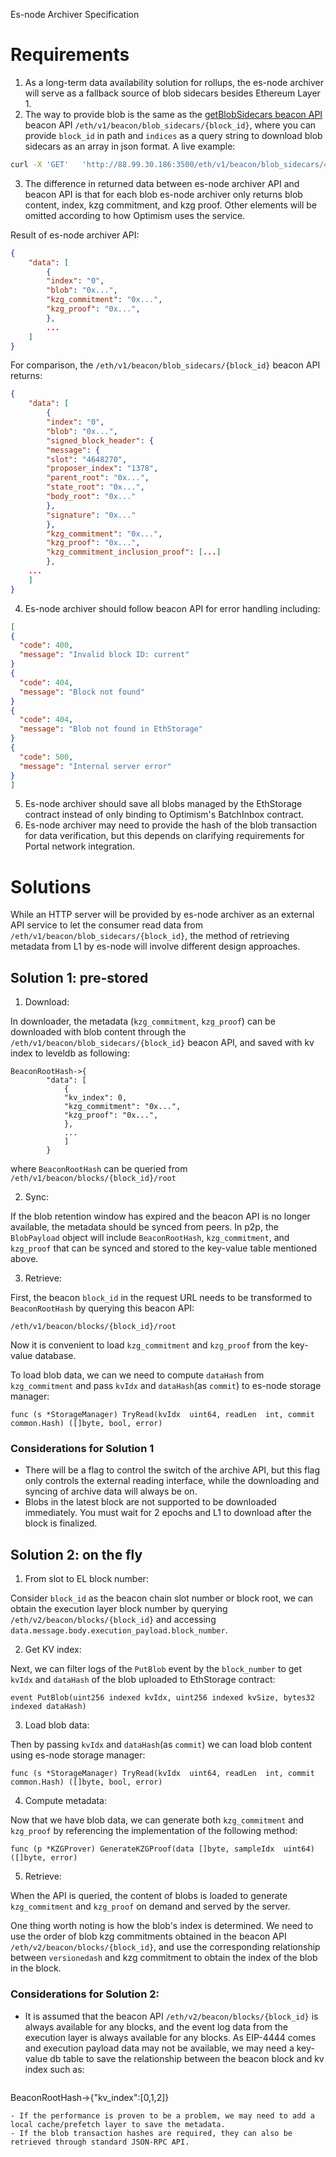 
Es-node Archiver Specification

# Requirements

1. As a long-term data availability solution for rollups, the es-node archiver will serve as a fallback source of blob sidecars besides Ethereum Layer 1.  
2. The way to provide blob is the same as the [getBlobSidecars beacon API](https://ethereum.github.io/beacon-APIs/#/Beacon/getBlobSidecars)  beacon API `/eth/v1/beacon/blob_sidecars/{block_id}`, where you can provide `block_id` in path and `indices` as a query string to download blob sidecars as an array in json format. A live example:
```sh
curl -X 'GET'   'http://88.99.30.186:3500/eth/v1/beacon/blob_sidecars/4700280?indices=0,2'   -H 'accept: application/json' 
```
 
3. The difference in returned data between es-node archiver API and beacon API is that for each blob es-node archiver only returns blob content, index, kzg commitment, and kzg proof. Other elements will be omitted according to how Optimism uses the service.

Result of es-node archiver API:
```json
{
	"data": [
		{
		"index": "0",
		"blob": "0x...",
		"kzg_commitment": "0x...",
		"kzg_proof": "0x...",
		},
		...
	]
}
```
For comparison, the `/eth/v1/beacon/blob_sidecars/{block_id}` beacon API returns: 
```json
{
	"data": [
		{
		"index": "0",
		"blob": "0x...",
		"signed_block_header": {
		"message": {
		"slot": "4648270",
		"proposer_index": "1378",
		"parent_root": "0x...",
		"state_root": "0x...",
		"body_root": "0x..."
		},
		"signature": "0x..."
		},
		"kzg_commitment": "0x...",
		"kzg_proof": "0x...",
		"kzg_commitment_inclusion_proof": [...]
		},
	...
	]
}
```
4. Es-node archiver should follow beacon API for error handling including:
```json
[
{
  "code": 400,
  "message": "Invalid block ID: current"
}
{
  "code": 404,
  "message": "Block not found"
}
{
  "code": 404,
  "message": "Blob not found in EthStorage"
}
{
  "code": 500,
  "message": "Internal server error"
}
]
```
5. Es-node archiver should save all blobs managed by the EthStorage contract instead of only binding to Optimism's BatchInbox contract.
6. Es-node archiver may need to provide the hash of the blob transaction for data verification, but this depends on clarifying requirements for Portal network integration.

# Solutions

While an HTTP server will be provided by es-node archiver as an external API service to let the consumer read data from `/eth/v1/beacon/blob_sidecars/{block_id}`, the method of retrieving metadata from L1 by es-node will involve different design approaches.

## Solution 1: pre-stored

1. Download:

In downloader, the metadata (`kzg_commitment`, `kzg_proof`) can be downloaded with blob content through the `/eth/v1/beacon/blob_sidecars/{block_id}` beacon API,  and saved with kv index to leveldb as following:
```
BeaconRootHash->{
		"data": [
			{
			"kv_index": 0,
			"kzg_commitment": "0x...",
			"kzg_proof": "0x...",
			},
			...
			]
		}
```
where `BeaconRootHash` can be queried from `/eth/v1/beacon/blocks/{block_id}/root`

2. Sync:

If the blob retention window has expired and the beacon API is no longer available, the metadata should be synced from peers. In p2p, the `BlobPayload` object will include `BeaconRootHash`, `kzg_commitment`, and `kzg_proof` that can be synced and stored to the key-value table mentioned above.

3. Retrieve:

First, the beacon `block_id` in the request URL needs to be transformed to `BeaconRootHash` by querying this beacon API:
```
/eth/v1/beacon/blocks/{block_id}/root
```

Now it is convenient to load `kzg_commitment` and `kzg_proof` from the key-value database. 

To load blob data, we can we need to compute `dataHash` from `kzg_commitment` and pass `kvIdx` and `dataHash`(as `commit`)  to es-node storage manager:
 ```
 func (s *StorageManager) TryRead(kvIdx  uint64, readLen  int, commit  common.Hash) ([]byte, bool, error)
 ```

 ###  Considerations for Solution 1
- There will be a flag to control the switch of the archive API, but this flag only controls the external reading interface,  while the downloading and syncing of archive data will always be on.
- Blobs in the latest block are not supported to be downloaded immediately. You must wait for 2 epochs and L1 to download after the block is finalized.

## Solution 2: on the fly

1. From slot to EL block number:

Consider `block_id` as the beacon chain slot number or block root, we can obtain the execution layer block number by querying `/eth/v2/beacon/blocks/{block_id}` and accessing `data.message.body.execution_payload.block_number`.

2. Get KV index:

Next, we can filter logs of the `PutBlob` event by the `block_number` to get `kvIdx` and `dataHash` of the blob uploaded to EthStorage contract:
```
event PutBlob(uint256 indexed kvIdx, uint256 indexed kvSize, bytes32 indexed dataHash)
```
 3. Load blob data:
 
 Then by passing `kvIdx` and `dataHash`(as `commit`)  we can load blob content using es-node storage manager:
 ```
 func (s *StorageManager) TryRead(kvIdx  uint64, readLen  int, commit  common.Hash) ([]byte, bool, error)
 ```
 4. Compute metadata:

Now that we have blob data, we can generate both `kzg_commitment` and `kzg_proof` by referencing the implementation of the following method:
```
func (p *KZGProver) GenerateKZGProof(data []byte, sampleIdx  uint64) ([]byte, error)
```
5. Retrieve:

When the API is queried, the content of blobs is loaded to generate `kzg_commitment` and `kzg_proof` on demand and served by the server.

One thing worth noting is how the blob's index is determined. We need to use the order of blob kzg commitments obtained in the beacon API `/eth/v2/beacon/blocks/{block_id}`, and use the corresponding relationship between `versionedash` and kzg commitment to obtain the index of the blob in the block.

### Considerations for  Solution 2:

- It is assumed that the beacon API `/eth/v2/beacon/blocks/{block_id}` is always available for any blocks, and the event log data from the execution layer is always available for any blocks. As EIP-4444 comes and execution payload data may not be available, we may need a key-value db table to save the relationship between the beacon block and kv index such as:
  ```
BeaconRootHash->{"kv_index":[0,1,2]}
  ```
- If the performance is proven to be a problem, we may need to add a local cache/prefetch layer to save the metadata.
- If the blob transaction hashes are required, they can also be retrieved through standard JSON-RPC API.
 
